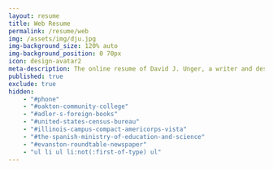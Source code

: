 ```yaml
---
layout: resume
title: Web Resume
permalink: /resume/web
img: /assets/img/dju.jpg
img-background_size: 120% auto
img-background_position: 0 70px 
icon: design-avatar2
meta-description: The online resume of David J. Unger, a writer and designer based in Chicago.
published: true
exclude: true
hidden:
    - "#phone"
    - "#oakton-community-college"
    - "#adler-s-foreign-books"
    - "#united-states-census-bureau"
    - "#illinois-campus-compact-americorps-vista"
    - "#the-spanish-ministry-of-education-and-science"
    - "#evanston-roundtable-newspaper"
    - "ul li ul li:not(:first-of-type) ul"
---
```


